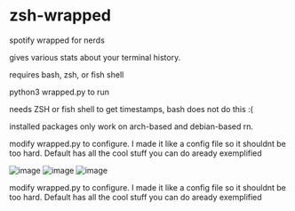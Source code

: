 # zsh-wrapped
spotify wrapped for nerds

gives various stats about your terminal history. 

requires bash, zsh, or fish shell

python3 wrapped.py to run

needs ZSH or fish shell to get timestamps, bash does not do this :(

installed packages only work on arch-based and debian-based rn. 

modify wrapped.py to configure. I made it like a config file so it shouldnt be too hard. Default has all the cool stuff you can do aready exemplified

![image](https://github.com/user-attachments/assets/bde42cb9-d345-4849-956c-79d224555e8c)
![image](https://github.com/user-attachments/assets/4bfdffa6-e6da-4241-968b-0b107ba243f0)
![image](https://github.com/user-attachments/assets/4091f7a5-2cd6-4791-8bbf-a743f074830d)

modify wrapped.py to configure. I made it like a config file so it shouldnt be too hard. Default has all the cool stuff you can do aready exemplified
